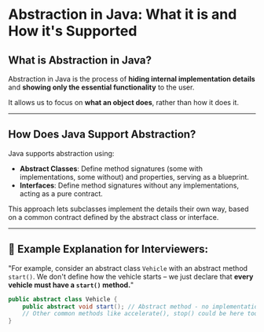 # Abstraction in Java: What it is and How it's Supported

## What is Abstraction in Java?

Abstraction in Java is the process of **hiding internal implementation details** and **showing only the essential functionality** to the user.

It allows us to focus on **what an object does**, rather than how it does it.

---

## How Does Java Support Abstraction?

Java supports abstraction using:

- **Abstract Classes**: Define method signatures (some with implementations, some without) and properties, serving as a blueprint.
- **Interfaces**: Define method signatures without any implementations, acting as a pure contract.

This approach lets subclasses implement the details their own way, based on a common contract defined by the abstract class or interface.

---

## 🎯 Example Explanation for Interviewers:

"For example, consider an abstract class `Vehicle` with an abstract method `start()`. We don't define how the vehicle starts – we just declare that **every vehicle must have a `start()` method.**"

```java
public abstract class Vehicle {
    public abstract void start(); // Abstract method - no implementation here
    // Other common methods like accelerate(), stop() could be here too
}
```
